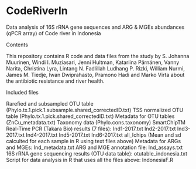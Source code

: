 # CodeRiverIn

Data analysis of 16S rRNA gene sequences and ARG &amp; MGEs abundances (qPCR array) of Code river in Indonesia 

Contents

This repository contains R code and data files from the study by S. Johanna Muurinen, Windi I. Muziasari, Jenni Hultman, 
Katariina Pärnänen, Vanny Narita, Christina Lyra, Lintang N. Fadlillah Ludhang P. Rizki, William Nurmi, James M. Tiedje, Iwan Dwiprahasto, 
Pramono Hadi and Marko Virta about the antibiotic resistance and river health. 

Included files


Rarefied and subsampled OTU table (Phylo.tx.1.pick.1.subsample.shared_correctedID.txt)
TSS normalized OTU table (Phylo.tx.1.pick.shared_correctedID.txt)
Metadata for OTU tables (ZnCu_metadata.txt)
Taxonomy data (Phylo.cons.taxonomy)
SmartChipTM Real-Time PCR (Takara Bio) results (7 files):
  Ind1-2017.txt
  Ind2-2017.txt
  Ind3-2017.txt
  Ind4-2017.txt
  Ind5-2017.txt
  Ind6-2017.txt
  all_Ichips (Mean and sd calculted for each sample in R using text files above)
Metadata for ARGs and MGEs: Ind_metadata.txt
ARG and MGE annotation file: Ind_assays.txt
16S rRNA gene sequencing results (OTU data table): otutable_indonesia.txt
Script for data analysis in R that uses all the files above: IndonesiaF.R
